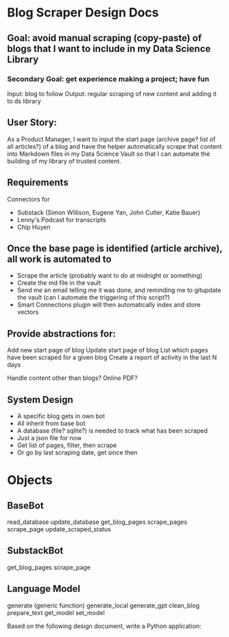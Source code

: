 # Blog Scraper Design Docs

## Goal: avoid manual scraping (copy-paste) of blogs that I want to include in my Data Science Library
### Secondary Goal: get experience making a project; have fun

Input: blog to follow
Output: regular scraping of new content and adding it to ds library

## User Story:
As a Product Manager, I want to input the start page (archive page? list of all articles?) of a blog and have the helper automatically scrape that content into Markdown files in my Data Science Vault so that I can automate the building of my library of trusted content.

## Requirements
Connectors for 
* Substack (Simon Willison, Eugene Yan, John Cutler, Katie Bauer)
* Lenny's Podcast for transcripts
* Chip Huyen

## Once the base page is identified (article archive), all work is automated to
* Scrape the article (probably want to do at midnight or something)
* Create the md file in the vault
* Send me an email telling me it was done, and reminding me to gitupdate the vault (can I automate the triggering of this script?)
* Smart Connections plugin will then automatically index and store vectors

## Provide abstractions for:
Add new start page of blog
Update start page of blog
List which pages have been scraped for a given blog
Create a report of activity in the last N days

Handle content other than blogs?
Online PDF?

## System Design
* A specific blog gets in own bot
* All inherit from base bot
* A database (file? sqlite?) is needed to track what has been scraped
 * Just a json file for now
* Get list of pages, filter, then scrape
* Or go by last scraping date, get since then

# Objects
## BaseBot
read_database
update_database
get_blog_pages
scrape_pages
scrape_page
update_scraped_status

## SubstackBot
get_blog_pages
scrape_page

## Language Model
generate (generic function)
generate_local
generate_gpt
clean_blog
prepare_text
get_model
set_model

Based on the following design document, write a Python application: